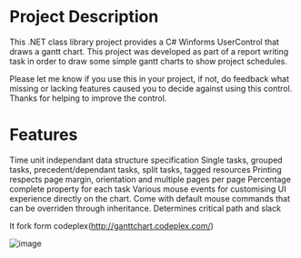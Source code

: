 # Project Description
This .NET class library project provides a C# Winforms UserControl that draws a gantt chart. This project was developed as part of a report writing task in order to draw some simple gantt charts to show project schedules.

Please let me know if you use this in your project, if not, do feedback what missing or lacking features caused you to decide against using this control. Thanks for helping to improve the control.

 

# Features
Time unit independant data structure specification
Single tasks, grouped tasks, precedent/dependant tasks, split tasks, tagged resources
Printing respects page margin, orientation and multiple pages per page
Percentage complete property for each task
Various mouse events for customising UI experience directly on the chart.
Come with default mouse commands that can be overriden through inheritance.
Determines critical path and slack

It fork form codeplex(http://ganttchart.codeplex.com/)

![image](http://www.jakesee.com/codeplex/ganttchart.jpg)
